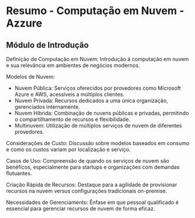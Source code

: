 # Resumo - Computação em Nuvem - Azzure

## Módulo de Introdução

Definição de Computação em Nuvem: Introdução à computação em nuvem e sua relevância em ambientes de negócios modernos.

Modelos de Nuvem:
- Nuvem Pública: Serviços oferecidos por provedores como Microsoft Azure e AWS, acessíveis a múltiplos clientes.
- Nuvem Privada: Recursos dedicados a uma única organização, gerenciados internamente.
- Nuvem Híbrida: Combinação de nuvens públicas e privadas, permitindo o compartilhamento de recursos e flexibilidade.
- Multinuvem: Utilização de múltiplos serviços de nuvem de diferentes provedores.

Considerações de Custo: Discussão sobre modelos baseados em consumo e como os custos variam por localização e serviço.

Casos de Uso: Compreensão de quando os serviços de nuvem são benéficos, especialmente para startups e organizações com demandas flutuantes.

Criação Rápida de Recursos: Destaque para a agilidade de provisionar recursos na nuvem versus configurações tradicionais on-premise.

Necessidades de Gerenciamento: Ênfase em que pessoal qualificado é essencial para gerenciar recursos de nuvem de forma eficaz.



